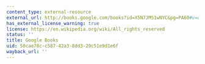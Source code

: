 ```yaml
---
content_type: external-resource
external_url: http://books.google.com/books?id=X5N7JMS1wNYC&pg=PA60#v=onepage
has_external_license_warning: true
license: https://en.wikipedia.org/wiki/All_rights_reserved
status: ''
title: Google Books
uid: 50cae78c-c587-42a3-8dd3-29c51e9d1e6f
wayback_url: ''
---
```


